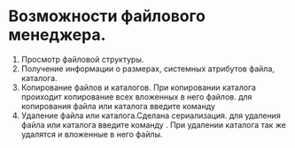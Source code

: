 # Возможности файлового менеджера.
1. Просмотр файловой структуры.
2. Получение информации о размерах, системных атрибутов файла, каталога.
3. Копирование файлов и каталогов. При копировании каталога проиходит копирование всех вложенных в него файлов.
 для копирования файла или каталога введите команду <cp>
4. Удаление файла или каталога.Сделана сериализация.
 для удаления файла или каталога введите команду <delete>. При удалении каталога так же удалятся и вложенные в него файлы.
 
  
